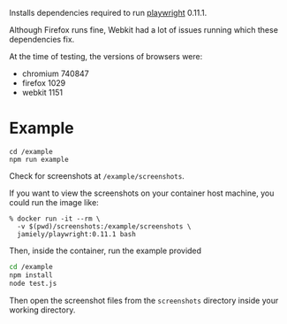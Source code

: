 Installs dependencies required to run 
[playwright](https://github.com/microsoft/playwright) 0.11.1.

Although Firefox runs fine, Webkit had a lot of issues
running which these dependencies fix.

At the time of testing, the versions of browsers were:

* chromium 740847
* firefox 1029
* webkit 1151

# Example

```
cd /example
npm run example
```

Check for screenshots at `/example/screenshots`.

If you want to view the screenshots on your container host machine,
you could run the image like:

```
% docker run -it --rm \
  -v $(pwd)/screenshots:/example/screenshots \
  jamiely/playwright:0.11.1 bash
```

Then, inside the container, run the example provided

```bash
cd /example
npm install
node test.js
```

Then open the screenshot files from the `screenshots` directory inside
your working directory.
